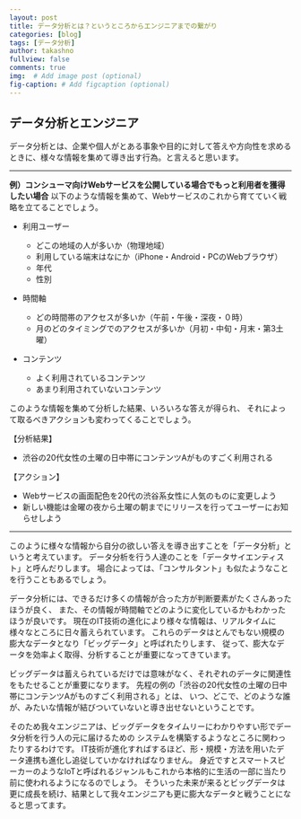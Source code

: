 ```yaml
---
layout: post
title: データ分析とは？というところからエンジニアまでの繋がり
categories: [blog]
tags: [データ分析]
author: takashno
fullview: false
comments: true
img:  # Add image post (optional)
fig-caption: # Add figcaption (optional)
---
```



## データ分析とエンジニア

データ分析とは、企業や個人がとある事象や目的に対して答えや方向性を求めるときに、様々な情報を集めて導き出す行為。と言えると思います。

--------

__例）コンシューマ向けWebサービスを公開している場合でもっと利用者を獲得したい場合__
以下のような情報を集めて、Webサービスのこれから育てていく戦略を立てることでしょう。

- 利用ユーザー
  - どこの地域の人が多いか（物理地域）
  - 利用している端末はなにか（iPhone・Android・PCのWebブラウザ） 
  - 年代
  - 性別

- 時間軸
    - どの時間帯のアクセスが多いか（午前・午後・深夜・０時）
    - 月のどのタイミングでのアクセスが多いか（月初・中旬・月末・第3土曜）

- コンテンツ
  - よく利用されているコンテンツ
  - あまり利用されていないコンテンツ

このような情報を集めて分析した結果、いろいろな答えが得られ、
それによって取るべきアクションも変わってくることでしょう。

【分析結果】
- 渋谷の20代女性の土曜の日中帯にコンテンツAがものすごく利用される

【アクション】　
- Webサービスの画面配色を20代の渋谷系女性に人気のものに変更しよう
- 新しい機能は金曜の夜から土曜の朝までにリリースを行ってユーザーにお知らせしよう

--------

このように様々な情報から自分の欲しい答えを導き出すことを「データ分析」というと考えています。
データ分析を行う人達のことを「データサイエンティスト」と呼んだりします。
場合によっては、「コンサルタント」も似たようなことを行うこともあるでしょう。

データ分析には、できるだけ多くの情報が合った方が判断要素がたくさんあったほうが良く、
また、その情報が時間軸でどのように変化しているかもわかったほうが良いです。
現在のIT技術の進化により様々な情報は、リアルタイムに様々なところに日々蓄えられています。
これらのデータはとんでもない規模の膨大なデータとなり「ビッグデータ」と呼ばれたりします、
従って、膨大なデータを効率よく取得、分析することが重要になってきています。

ビッグデータは蓄えられているだけでは意味がなく、それぞれのデータに関連性をもたせることが重要になります。
先程の例の「渋谷の20代女性の土曜の日中帯にコンテンツAがものすごく利用される」とは、
いつ、どこで、どのような誰が、みたいな情報が結びついていないと導き出せないということです。

そのため我々エンジニアは、ビッグデータをタイムリーにわかりやすい形でデータ分析を行う人の元に届けるための
システムを構築するようなところに関わったりするわけです。
IT技術が進化すればするほど、形・規模・方法を用いたデータ連携も進化し追従していかなければなりません。
身近ですとスマートスピーカーのようなIoTと呼ばれるジャンルもこれから本格的に生活の一部に当たり前に使われるようになるのでしょう。
そういった未来が来るとビッグデータは更に成長を続け、結果として我々エンジニアも更に膨大なデータと戦うことになると思ってます。

